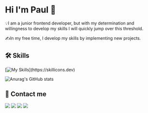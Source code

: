 # Hi I'm Paul 👋

💡I am a junior frontend developer, but with my determination and willingness to develop my skills I will quickly jump over this threshold.

✍️In my free time, I develop my skills by implementing new projects.

## 🛠 Skills

[![My Skills](https://skillicons.dev/icons?i=js,html,css,react,redux,styledcomponents,git,github,photoshop,svg,vscode,)](https://skillicons.dev)

![Anurag's GitHub stats](https://github-readme-stats.vercel.app/api?username=PawelNackowski&theme=transparent&show_icons=true)

## 📱 Contact me
<p align="left">
<a target="_blank" href="https://www.linkedin.com/in/pawelnackowski"><img src="https://img.shields.io/badge/-Linkedin%20-0077B5?style=flat&logo=Linkedin&logoColor=white"/></a>
<a target="_blank" href="mailto:pawelnakowski@gmail.com"><img src="https://img.shields.io/badge/-Gmail-D14836?style=flat&logo=Gmail&logoColor=white"/></a>
<a target="_blank" href="https://www.instagram.com/pawe_n/"><img src="https://img.shields.io/badge/-Instagram-E4405F?style=flat&logo=Instagram&logoColor=white"/></a>
<a target="_blank" href="https://www.facebook.com/pawel.nackowski/"><img src="https://img.shields.io/badge/-Facebook-1877F2?style=flat&logo=Facebook&logoColor=white"/></a>
</p>
